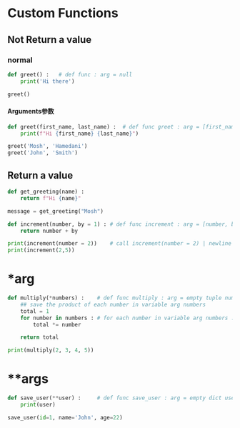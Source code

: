 # Custom Functions
## Not Return a value
### normal
```python
def greet() :   # def func : arg = null	
	print('Hi there')	

greet()
```
#### Arguments参数
```python
def greet(first_name, last_name) :	# def func greet : arg = [first_name, last_name], dvalue = null
	print(f"Hi {first_name} {last_name}")

greet('Mosh', 'Hamedani')
greet('John', 'Smith')
```
## Return a value
```python
def get_greeting(name) :
	return f"Hi {name}"

message = get_greeting("Mosh")
```
```python
def increment(number, by = 1) : # def func increment : arg = [number, by], dvalue = [null, 1]
	return number + by 

print(increment(number = 2))    # call increment(number = 2) | newline print return
print(increment(2,5))
```
# \*arg
```python
def multiply(*numbers) :    # def func multiply : arg = empty tuple numbers
    ## save the product of each number in variable arg numbers
	total = 1	
	for number in numbers : # for each number in variable arg numbers :
		total *= number		

	return total	

print(multiply(2, 3, 4, 5))
```
# \*\*args
```python
def save_user(**user) : 	# def func save_user : arg = empty dict user
	print(user)

save_user(id=1, name='John', age=22) 
```
